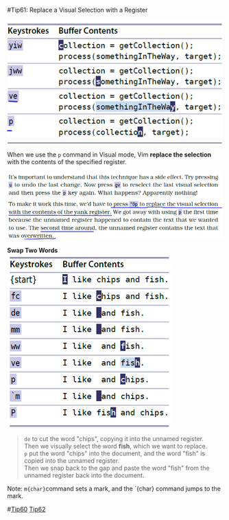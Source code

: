 #Tip61: Replace a Visual Selection with a Register  
  
![tip61_1](images/tip61_1.png)  
  
When we use the `p` command in Visual mode, Vim **replace the selection** with the contents of the specified register.  
  
![tip61_2](images/tip61_2.png)  
  
**Swap Two Words**  
![tip61_3](images/tip61_3.png)  
>`de` to cut the word "chips", copying it into the unnamed register.  
>Then we visually select the word **fish**, which we want to replace.  
>`p` put the word "chips" into the document, and the word "fish" is copied into the unnamed register.  
>Then we snap back to the gap and paste the word "fish" from the unnamed register back into the document.  
  
Note: `m{char}`command sets a mark, and the `{char} command jumps to the mark.  
  
#[Tip60](tip60.md) [Tip62](tip62.md)
